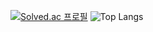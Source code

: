 [![Solved.ac 프로필](http://mazassumnida.wtf/api/generate_badge?boj=ash_girlfriend)](https://solved.ac/ash_girlfriend)
![Top Langs](https://github-readme-stats.vercel.app/api/top-langs/?username=wkdgusdn0106&layout=compact&theme=dracula)

